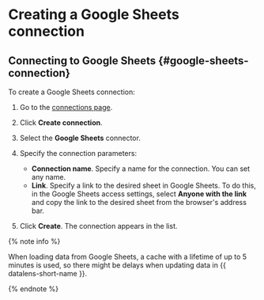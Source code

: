 # Creating a Google Sheets connection

## Connecting to Google Sheets {#google-sheets-connection}

To create a Google Sheets connection:

1. Go to the [connections page](https://datalens.yandex.com/connections).

1. Click **Create connection**.

1. Select the **Google Sheets** connector.

1. Specify the connection parameters:
    - **Connection name**. Specify a name for the connection. You can set any name.
    - **Link**. Specify a link to the desired sheet in Google Sheets. To do this, in the Google Sheets access settings, select **Anyone with the link** and copy the link to the desired sheet from the browser's address bar.

1. Click **Create**. The connection appears in the list.

{% note info %}

When loading data from Google Sheets, a cache with a lifetime of up to 5 minutes is used, so there might be delays when updating data in {{ datalens-short-name }}.

{% endnote %}

